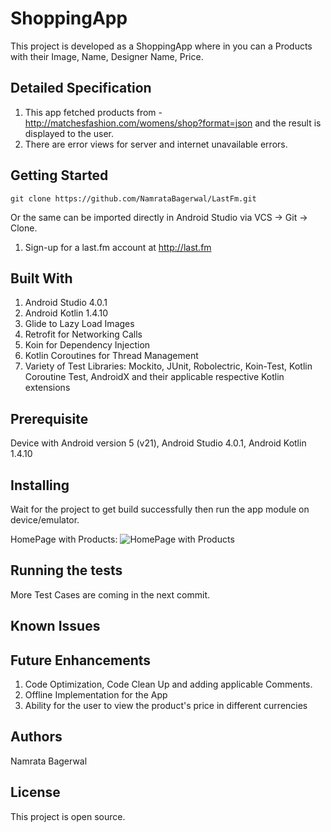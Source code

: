 # ShoppingApp

This project is developed as a ShoppingApp where in you can a Products with their Image, Name, Designer Name, Price.

## Detailed Specification

1. This app fetched products from - http://matchesfashion.com/womens/shop?format=json and the result is displayed to the user.
2. There are error views for server and internet unavailable errors.

## Getting Started

```
git clone https://github.com/NamrataBagerwal/LastFm.git
```

Or the same can be imported directly in Android Studio via VCS -> Git -> Clone.

1. Sign-up for a last.fm account at http://last.fm

## Built With
1. Android Studio 4.0.1
2. Android Kotlin 1.4.10
3. Glide to Lazy Load Images
4. Retrofit for Networking Calls
5. Koin for Dependency Injection
6. Kotlin Coroutines for Thread Management
7. Variety of Test Libraries: Mockito, JUnit, Robolectric, Koin-Test, Kotlin Coroutine Test, AndroidX and their applicable respective Kotlin extensions

## Prerequisite
Device with Android version 5 (v21), Android Studio 4.0.1, Android Kotlin 1.4.10

## Installing
Wait for the project to get build successfully then run the app module on device/emulator.

HomePage with Products:
![HomePage with Products](screenshots/screenshot)

## Running the tests
More Test Cases are coming in the next commit.

## Known Issues

## Future Enhancements
1. Code Optimization, Code Clean Up and adding applicable Comments.
2. Offline Implementation for the App
3. Ability for the user to view the product's price in different currencies

## Authors
Namrata Bagerwal

## License
This project is open source.
